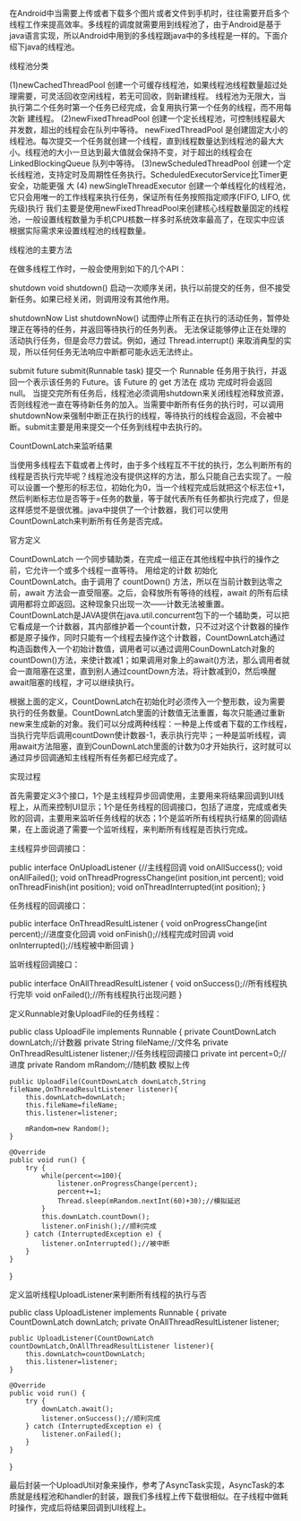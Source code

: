 在Android中当需要上传或者下载多个图片或者文件到手机时，往往需要开启多个线程工作来提高效率。多线程的调度就需要用到线程池了，由于Android是基于java语言实现，所以Android中用到的多线程跟java中的多线程是一样的。下面介绍下java的线程池。

线程池分类

(1)newCachedThreadPool 
创建一个可缓存线程池，如果线程池线程数量超过处理需要，可灵活回收空闲线程，若无可回收，则新建线程。 
线程池为无限大，当执行第二个任务时第一个任务已经完成，会复用执行第一个任务的线程，而不用每次新 
建线程。 
(2)newFixedThreadPool 
创建一个定长线程池，可控制线程最大并发数，超出的线程会在队列中等待。 
newFixedThreadPool 是创建固定大小的线程池。每次提交一个任务就创建一个线程，直到线程数量达到线程池的最大大 
小。线程池的大小一旦达到最大值就会保持不变，对于超出的线程会在 LinkedBlockingQueue 队列中等待。 
(3)newScheduledThreadPool 
创建一个定长线程池，支持定时及周期性任务执行。ScheduledExecutorService比Timer更安全，功能更强 
大 (4) 
newSingleThreadExecutor 
创建一个单线程化的线程池，它只会用唯一的工作线程来执行任务，保证所有任务按照指定顺序(FIFO, LIFO, 
优先级)执行
我们主要是使用newFixedThreadPool来创建核心线程数量固定的线程池，一般设置线程数量为手机CPU核数一样多时系统效率最高了，在现实中应该根据实际需求来设置线程池的线程数量。

线程池的主要方法

在做多线程工作时，一般会使用到如下的几个API：

shutdown 
void shutdown() 
启动一次顺序关闭，执行以前提交的任务，但不接受新任务。如果已经关闭，则调用没有其他作用。

shutdownNow 
List shutdownNow() 
试图停止所有正在执行的活动任务，暂停处理正在等待的任务，并返回等待执行的任务列表。 
无法保证能够停止正在处理的活动执行任务，但是会尽力尝试。例如，通过 Thread.interrupt() 来取消典型的实现，所以任何任务无法响应中断都可能永远无法终止。

submit 
future submit(Runnable task) 
提交一个 Runnable 任务用于执行，并返回一个表示该任务的 Future。该 Future 的 get 方法在 成功 完成时将会返回 null。
当提交完所有任务后，线程池必须调用shutdown来关闭线程池释放资源，否则线程池一直在等待新任务的加入。当需要中断所有任务的执行时，可以调用shutdownNow来强制中断正在执行的线程，等待执行的线程会返回，不会被中断。submit主要是用来提交一个任务到线程中去执行的。

CountDownLatch来监听结果

当使用多线程去下载或者上传时，由于多个线程互不干扰的执行，怎么判断所有的线程是否执行完毕呢？线程池没有提供这样的方法，那么只能自己去实现了。一般可以设置一个整形的标志位，初始化为0，当一个线程完成后就把这个标志位+1，然后判断标志位是否等于=任务的数量，等于就代表所有任务都执行完成了，但是这样感觉不是很优雅。java中提供了一个计数器，我们可以使用CountDownLatch来判断所有任务是否完成。

官方定义

CountDownLatch 
一个同步辅助类，在完成一组正在其他线程中执行的操作之前，它允许一个或多个线程一直等待。 
用给定的计数 初始化 CountDownLatch。由于调用了 countDown() 方法，所以在当前计数到达零之前，await 方法会一直受阻塞。之后，会释放所有等待的线程，await 的所有后续调用都将立即返回。这种现象只出现一次——计数无法被重置。
CountDownLatch是JAVA提供在java.util.concurrent包下的一个辅助类，可以把它看成是一个计数器，其内部维护着一个count计数，只不过对这个计数器的操作都是原子操作，同时只能有一个线程去操作这个计数器，CountDownLatch通过构造函数传入一个初始计数值，调用者可以通过调用CounDownLatch对象的countDown()方法，来使计数减1；如果调用对象上的await()方法，那么调用者就会一直阻塞在这里，直到别人通过countDown方法，将计数减到0，然后唤醒await阻塞的线程，才可以继续执行。

根据上面的定义，CountDownLatch在初始化时必须传入一个整形数，设为需要执行的任务数量。CountDownLatch里面的计数值无法重置，每次只能通过重新new来生成新的对象。我们可以分成两种线程：一种是上传或者下载的工作线程，当执行完毕后调用countDown使计数器-1，表示执行完毕；一种是监听线程，调用await方法阻塞，直到CounDownLatch里面的计数为0才开始执行，这时就可以通过异步回调通知主线程所有任务都已经完成了。

实现过程

首先需要定义3个接口，1个是主线程异步回调使用，主要用来将结果回调到UI线程上，从而来控制UI显示；1个是任务线程的回调接口，包括了进度，完成或者失败的回调，主要用来监听任务线程的状态；1个是监听所有线程执行结果的回调结果，在上面说道了需要一个监听线程，来判断所有线程是否执行完成。

主线程异步回调接口：

public interface OnUploadListener {//主线程回调
    void onAllSuccess();
    void onAllFailed();
    void onThreadProgressChange(int position,int percent);
    void onThreadFinish(int position);
    void onThreadInterrupted(int position);
}

任务线程的回调接口：

public interface OnThreadResultListener {
    void onProgressChange(int percent);//进度变化回调
    void onFinish();//线程完成时回调
    void onInterrupted();//线程被中断回调
}

监听线程回调接口：

public interface OnAllThreadResultListener {
    void onSuccess();//所有线程执行完毕
    void onFailed();//所有线程执行出现问题
}

定义Runnable对象UploadFile的任务线程：

public class UploadFile implements Runnable {
    private CountDownLatch downLatch;//计数器
    private String fileName;//文件名
    private OnThreadResultListener listener;//任务线程回调接口
    private int percent=0;//进度
    private Random mRandom;//随机数 模拟上传

    public UploadFile(CountDownLatch downLatch,String fileName,OnThreadResultListener listener){
        this.downLatch=downLatch;
        this.fileName=fileName;
        this.listener=listener;

        mRandom=new Random();
    }

    @Override
    public void run() {
        try {
            while(percent<=100){
                listener.onProgressChange(percent);
                percent+=1;
                Thread.sleep(mRandom.nextInt(60)+30);//模拟延迟
            }
            this.downLatch.countDown();
            listener.onFinish();//顺利完成
        } catch (InterruptedException e) {
            listener.onInterrupted();//被中断
        }
    }
}

定义监听线程UploadListener来判断所有线程的执行与否

public class UploadListener implements Runnable {
    private CountDownLatch downLatch;
    private OnAllThreadResultListener listener;

    public UploadListener(CountDownLatch countDownLatch,OnAllThreadResultListener listener){
        this.downLatch=countDownLatch;
        this.listener=listener;
    }

    @Override
    public void run() {
        try {
            downLatch.await();
            listener.onSuccess();//顺利完成
        } catch (InterruptedException e) {
            listener.onFailed();
        }
    }
}

最后封装一个UploadUtil对象来操作，参考了AsyncTask实现，AsyncTask的本质就是线程池和handler的封装，跟我们多线程上传下载很相似。在子线程中做耗时操作，完成后将结果回调到UI线程上。
